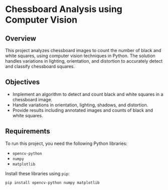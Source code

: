 # Chessboard Analysis using Computer Vision

## Overview
This project analyzes chessboard images to count the number of black and white squares, using computer vision techniques in Python. The solution handles variations in lighting, orientation, and distortion to accurately detect and classify chessboard squares.

## Objectives
- Implement an algorithm to detect and count black and white squares in a chessboard image.
- Handle variations in orientation, lighting, shadows, and distortion.
- Provide results including annotated images and counts of black and white squares.

## Requirements
To run this project, you need the following Python libraries:

- `opencv-python`
- `numpy`
- `matplotlib`

Install these libraries using `pip`:

```bash
pip install opencv-python numpy matplotlib
